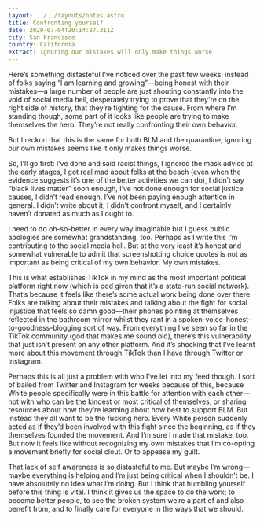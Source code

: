 ```yaml
---
layout: ../../layouts/notes.astro
title: Confronting yourself
date: 2020-07-04T20:14:27.311Z
city: San Francisco
country: California
extract: Ignoring our mistakes will only make things worse.
---
```


Here’s something distasteful I've noticed over the past few weeks: instead of folks saying “I am learning and growing”—being honest with their mistakes—a large number of people are just shouting constantly into the void of social media hell, desperately trying to prove that they're on the right side of history, that they’re fighting for the cause. From where I’m standing though, some part of it looks like people are trying to make themselves the hero. They’re not really confronting their own behavior.

But I reckon that this is the same for both BLM and the quarantine; ignoring our own mistakes seems like it only makes things worse.

So, I’ll go first: I’ve done and said racist things, I ignored the mask advice at the early stages, I got real mad about folks at the beach (even when the evidence suggests it’s one of the better activities we can do), I didn’t say “black lives matter” soon enough, I’ve not done enough for social justice causes, I didn’t read enough, I’ve not been paying enough attention in general. I didn’t write about it, I didn’t confront myself, and I certainly haven’t donated as much as I ought to.

I need to do oh-so-better in every way imaginable but I guess public apologies are somewhat grandstanding, too. Perhaps as I write this I’m contributing to the social media hell. But at the very least it’s honest and somewhat vulnerable to admit that screenshotting choice quotes is not as important as being critical of my own behavior. My own mistakes.

This is what establishes TikTok in my mind as the most important political platform right now (which is odd given that it’s a state-run social network). That’s because it feels like there’s some actual _work_ being done over there. Folks are talking about their mistakes and talking about the fight for social injustice that feels so damn good—their phones pointing at themselves reflected in the bathroom mirror whilst they rant in a spoken-voice-honest-to-goodness-blogging sort of way. From everything I’ve seen so far in the TikTok community (god that makes me sound old), there’s this vulnerability that just isn’t present on any other platform. And it’s shocking that I’ve learnt more about this movement through TikTok than I have through Twitter or Instagram.

Perhaps this is all just a problem with who I’ve let into my feed though. I sort of bailed from Twitter and Instagram for weeks because of this, because White people specifically were in this battle for attention with each other—not with who can be the kindest or most critical of themselves, or sharing resources about how they’re learning about how best to support BLM. But instead they all want to be the fucking hero. Every White person suddenly acted as if they’d been involved with this fight since the beginning, as if they themselves founded the movement. And I’m sure I made that mistake, too. But now it feels like without recognizing my own mistakes that I’m co-opting a movement briefly for social clout. Or to appease my guilt.

That lack of self awareness is so distasteful to me. But maybe I’m wrong—maybe everything is helping and I’m just being critical when I shouldn’t be. I have absolutely no idea what I’m doing. But I think that humbling yourself before this thing is vital. I think it gives us the space to do the work; to become better people, to see the broken system we’re a part of and also benefit from, and to finally care for everyone in the ways that we should.
